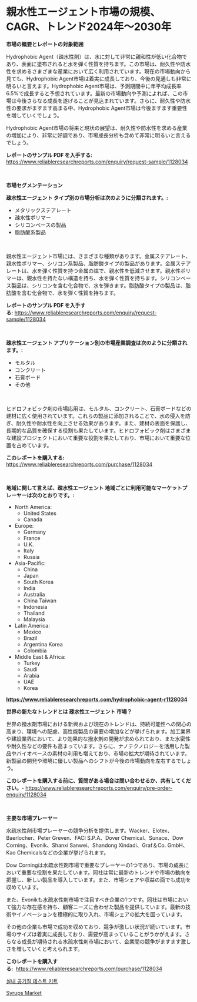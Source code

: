 <p><h1>親水性エージェント市場の規模、CAGR、トレンド2024年〜2030年</h1></p><p><strong>市場の概要とレポートの対象範囲</strong></p>
<p><p>Hydrophobic Agent（疎水性剤）は、水に対して非常に親和性が低い化合物であり、表面に塗布されると水を弾く性質を持ちます。この市場は、耐久性や防水性を求めるさまざまな産業において広く利用されています。現在の市場動向から見ても、Hydrophobic Agent市場は着実に成長しており、今後の見通しも非常に明るいと言えます。Hydrophobic Agent市場は、予測期間中に年平均成長率6.5%で成長すると予想されています。最新の市場動向や予測によれば、この市場は今後さらなる成長を遂げることが見込まれています。さらに、耐久性や防水性の要求がますます高まる中、Hydrophobic Agent市場は今後ますます重要性を増していくでしょう。</p><p>Hydrophobic Agent市場の将来と現状の展望は、耐久性や防水性を求める産業の増加により、非常に好調であり、市場成長分析も含めて非常に明るいと言えるでしょう。</p></p>
<p><strong>レポートのサンプル PDF を入手する:</strong> <a href="https://www.reliableresearchreports.com/enquiry/request-sample/1128034">https://www.reliableresearchreports.com/enquiry/request-sample/1128034</a></p>
<p>&nbsp;</p>
<p><strong>市場セグメンテーション</strong></p>
<p><strong>疎水性エージェント タイプ別の市場分析は次のように分類されます。:</strong></p>
<p><ul><li>メタリックステアレート</li><li>疎水性ポリマー</li><li>シリコンベースの製品</li><li>脂肪酸系製品</li></ul></p>
<p>&nbsp;</p>
<p><p>親水性エージェント市場には、さまざまな種類があります。金属ステアレート、親水性ポリマー、シリコン系製品、脂肪酸タイプの製品があります。金属ステアレートは、水を弾く性質を持つ金属の塩で、親水性を低減させます。親水性ポリマーは、親水性を持たない構造を持ち、水を弾く性質を持ちます。シリコンベース製品は、シリコンを含む化合物で、水を弾きます。脂肪酸タイプの製品は、脂肪酸を含む化合物で、水を弾く性質を持ちます。</p></p>
<p><strong>レポートのサンプル PDF を入手する:</strong>&nbsp;<a href="https://www.reliableresearchreports.com/enquiry/request-sample/1128034">https://www.reliableresearchreports.com/enquiry/request-sample/1128034</a></p>
<p>&nbsp;</p>
<p><strong> 疎水性エージェント アプリケーション別の市場産業調査は次のように分類されます。:</strong></p>
<p><ul><li>モルタル</li><li>コンクリート</li><li>石膏ボード</li><li>その他</li></ul></p>
<p>&nbsp;</p>
<p><p>ヒドロフォビック剤の市場応用は、モルタル、コンクリート、石膏ボードなどの建材に広く使用されています。これらの製品に添加されることで、水の侵入を防ぎ、耐久性や耐水性を向上させる効果があります。また、建材の表面を保護し、長期的な品質を確保する役割も果たしています。ヒドロフォビック剤はさまざまな建設プロジェクトにおいて重要な役割を果たしており、市場において重要な位置を占めています。</p></p>
<p><strong>このレポートを購入する:</strong>&nbsp; <a href="https://www.reliableresearchreports.com/purchase/1128034">https://www.reliableresearchreports.com/purchase/1128034</a></p>
<p>&nbsp;</p>
<p><strong>地域に関して言えば、疎水性エージェント 地域ごとに利用可能なマーケットプレーヤーは次のとおりです。:</strong></p>
<p><ul>
    <li>
        North America:
        <ul>
            <li>United States</li>
            <li>Canada</li>
        </ul>
    </li>
    <li>
        Europe:
        <ul>
            <li>Germany</li>
            <li>France</li>
            <li>U.K.</li>
            <li>Italy</li>
            <li>Russia</li>
        </ul>
    </li>
    <li>
        Asia-Pacific:
        <ul>
            <li>China</li>
            <li>Japan</li>
            <li>South Korea</li>
            <li>India</li>
            <li>Australia</li>
            <li>China Taiwan</li>
            <li>Indonesia</li>
            <li>Thailand</li>
            <li>Malaysia</li>
        </ul>
    </li>
    <li>
        Latin America:
        <ul>
            <li>Mexico</li>
            <li>Brazil</li>
            <li>Argentina Korea</li>
            <li>Colombia</li>
        </ul>
    </li>
    <li>
        Middle East & Africa:
        <ul>
            <li>Turkey</li>
            <li>Saudi</li>
            <li>Arabia</li>
            <li>UAE</li>
            <li>Korea</li>
        </ul>
    </li>
    </ul></p>
<p><strong><a href="https://www.reliableresearchreports.com/hydrophobic-agent-r1128034">https://www.reliableresearchreports.com/hydrophobic-agent-r1128034</a></strong>&nbsp;</p>
<p><strong>世界の新たなトレンドとは 疎水性エージェント 市場？</strong></p>
<p><p>世界の撥水剤市場における新興および現在のトレンドは、持続可能性への関心の高まり、環境への配慮、高性能製品の需要の増加などが挙げられます。加工業界や建設業界において、より効果的な撥水剤の開発が求められており、また水密性や耐久性などの要件も高まっています。さらに、ナノテクノロジーを活用した製品やバイオベースの素材の利用も増えており、市場の拡大が期待されています。新製品の開発や環境に優しい製品へのシフトが今後の市場動向を左右するでしょう。</p></p>
<p><strong>このレポートを購入する前に、質問がある場合は問い合わせるか、共有してください。</strong>- <a href="https://www.reliableresearchreports.com/enquiry/pre-order-enquiry/1128034">https://www.reliableresearchreports.com/enquiry/pre-order-enquiry/1128034</a></p>
<p>&nbsp;</p>
<p><strong>主要な市場プレーヤー</strong></p>
<p><p>水疏水性剤市場プレーヤーの競争分析を提供します。Wacker、Elotex、Baerlocher、Peter Greven、FACI S.P.A、Dover Chemical、Sunace、Dow Corning、Evonik、Shanxi Sanwei、Shandong Xindadi、Graf＆Co. GmbH、Kao Chemicalsなどの企業が挙げられます。</p><p>Dow Corningは水疏水性剤市場で重要なプレーヤーの1つであり、市場の成長において重要な役割を果たしています。同社は常に最新のトレンドや市場の動向を把握し、新しい製品を導入しています。また、市場シェアや収益の面でも成功を収めています。</p><p>また、Evonikも水疏水性剤市場で注目すべき企業の1つです。同社は市場において強力な存在感を持ち、顧客ニーズに合わせた製品を提供しています。最新の技術やイノベーションを積極的に取り入れ、市場シェアの拡大を図っています。</p><p>その他の企業も市場で成功を収めており、競争が激しい状況が続いています。市場のサイズは着実に成長しており、需要が高まっていることがうかがえます。さらなる成長が期待される水疏水性剤市場において、企業間の競争がますます激しさを増していくと考えられます。</p></p>
<p><strong>このレポートを購入する:</strong>&nbsp;&nbsp;<a href="https://www.reliableresearchreports.com/purchase/1128034">https://www.reliableresearchreports.com/purchase/1128034</a></p>
<p><p><a href="https://github.com/wallacBahrtyinger567686/Market-Research-Report-List-1/blob/main/380121626520.md">실내 공기질 테스트 키트</a></p><p><a href="https://five-trouble-98a.notion.site/Syrups-Market-Trends-Forecast-and-Competitive-Analysis-to-2031-5ce9b1472a83481c894800f1aa4faf8a">Syrups Market</a></p></p>